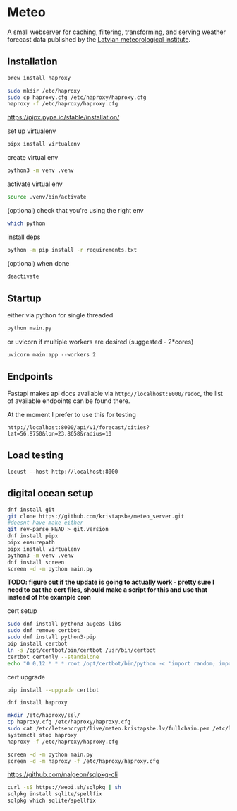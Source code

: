 # Meteo

A small webserver for caching, filtering, transforming, and serving weather forecast data published by the [Latvian meteorological institute](meteo.lv).

## Installation


```bash
brew install haproxy
```

```bash
sudo mkdir /etc/haproxy
sudo cp haproxy.cfg /etc/haproxy/haproxy.cfg
haproxy -f /etc/haproxy/haproxy.cfg
```

https://pipx.pypa.io/stable/installation/

set up virtualenv
```bash
pipx install virtualenv
```

create virtual env
```bash
python3 -m venv .venv
```

activate virtual env
```bash
source .venv/bin/activate
```

(optional) check that you're using the right env
```bash
which python
```

install deps
```bash
python -m pip install -r requirements.txt
```

(optional) when done
```bash
deactivate
```

## Startup

either via python for single threaded
```bash
python main.py
```

or uvicorn if multiple workers are desired (suggested - 2*cores)
```
uvicorn main:app --workers 2
```

## Endpoints

Fastapi makes api docs available via `http://localhost:8000/redoc`, the list of available endpoints can be found there.

At the moment I prefer to use this for testing
```
http://localhost:8000/api/v1/forecast/cities?lat=56.8750&lon=23.8658&radius=10
```

## Load testing

```
locust --host http://localhost:8000
```

## digital ocean setup
```bash
dnf install git
git clone https://github.com/kristapsbe/meteo_server.git
#doesnt have make either
git rev-parse HEAD > git.version
dnf install pipx
pipx ensurepath
pipx install virtualenv
python3 -m venv .venv
dnf install screen
screen -d -m python main.py
```


**TODO: figure out if the update is going to actually work - pretty sure I need to cat the cert files, should make a script for this and use that instead of hte example cron**

cert setup
```bash
sudo dnf install python3 augeas-libs
sudo dnf remove certbot
sudo dnf install python3-pip
pip install certbot
ln -s /opt/certbot/bin/certbot /usr/bin/certbot
certbot certonly --standalone
echo "0 0,12 * * * root /opt/certbot/bin/python -c 'import random; import time; time.sleep(random.random() * 3600)' && sudo certbot renew -q" | sudo tee -a /etc/crontab > /dev/null
```

cert upgrade
```bash
pip install --upgrade certbot
```

```bash
dnf install haproxy
```

```bash
mkdir /etc/haproxy/ssl/
cp haproxy.cfg /etc/haproxy/haproxy.cfg
sudo cat /etc/letsencrypt/live/meteo.kristapsbe.lv/fullchain.pem /etc/letsencrypt/live/meteo.kristapsbe.lv/privkey.pem > /etc/haproxy/ssl/haproxy.pem
systemctl stop haproxy
haproxy -f /etc/haproxy/haproxy.cfg
```

```bash
screen -d -m python main.py
screen -d -m haproxy -f /etc/haproxy/haproxy.cfg
```

https://github.com/nalgeon/sqlpkg-cli
```bash
curl -sS https://webi.sh/sqlpkg | sh
sqlpkg install sqlite/spellfix
sqlpkg which sqlite/spellfix
```